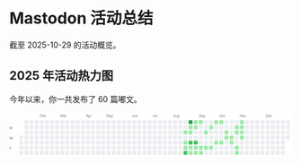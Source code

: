 # Mastodon 活动总结

截至 2025-10-29 的活动概览。

## 2025 年活动热力图

今年以来，你一共发布了 60 篇嘟文。

![Activity Heatmap](./heatmap.svg)